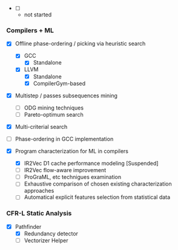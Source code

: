 - [ ] - not started

### Compilers + ML


- [x] Offline phase-ordering / picking via heuristic search
  - [x] GCC
    - [x] Standalone
  - [x] LLVM
    - [x] Standalone
    - [x] CompilerGym-based
    
 - [x] Multistep / passes subsequences mining
    - [ ] ODG mining techniques
    - [ ] Pareto-optimum search
   
 - [x] Multi-criterial search
    
 - [ ] Phase-ordering in GCC implementation
 
 - [x] Program characterization for ML in compilers
   - [x] IR2Vec D1 cache performance modeling [Suspended]
   - [ ] IR2Vec flow-aware improvement
   - [ ] ProGraML, etc technigues examination
   - [ ] Exhaustive comparison of chosen existing characterization approaches
   - [ ] Automatical explicit features selection from statistical data

### CFR-L Static Analysis
 - [x] Pathfinder
    - [x] Redundancy detector
    - [ ] Vectorizer Helper  
